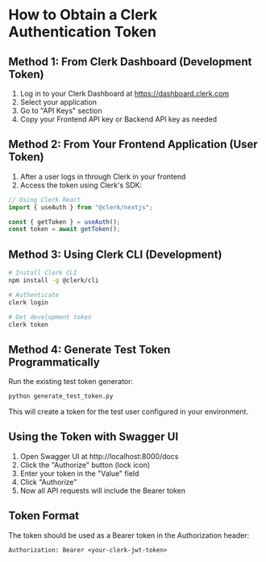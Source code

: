 # How to Obtain a Clerk Authentication Token

## Method 1: From Clerk Dashboard (Development Token)
1. Log in to your Clerk Dashboard at https://dashboard.clerk.com
2. Select your application
3. Go to "API Keys" section
4. Copy your Frontend API key or Backend API key as needed

## Method 2: From Your Frontend Application (User Token)
1. After a user logs in through Clerk in your frontend
2. Access the token using Clerk's SDK:

```javascript
// Using Clerk React
import { useAuth } from "@clerk/nextjs";

const { getToken } = useAuth();
const token = await getToken();
```

## Method 3: Using Clerk CLI (Development)
```bash
# Install Clerk CLI
npm install -g @clerk/cli

# Authenticate
clerk login

# Get development token
clerk token
```

## Method 4: Generate Test Token Programmatically
Run the existing test token generator:
```bash
python generate_test_token.py
```

This will create a token for the test user configured in your environment.

## Using the Token with Swagger UI
1. Open Swagger UI at http://localhost:8000/docs
2. Click the "Authorize" button (lock icon)
3. Enter your token in the "Value" field
4. Click "Authorize"
5. Now all API requests will include the Bearer token

## Token Format
The token should be used as a Bearer token in the Authorization header:
```
Authorization: Bearer <your-clerk-jwt-token>
```
